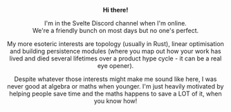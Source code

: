 <p align="center">
  <b>Hi there!</b><br>
</p>
  <p align="center">
  I'm in the Svelte Discord channel when I'm online. <br/> We're a friendly bunch on most days but no one's perfect.
</p>

<p align="center">
  My more esoteric interests are topology (usually in Rust), linear optimisation and building persistence modules (where you map out how your work has lived and died several lifetimes over a product hype cycle - it can be a real eye opener). 
</p>

<p align="center">
  Despite whatever those interests might make me sound like here, I was never good at algebra or maths when younger. I'm just heavily motivated by helping people save time and the maths happens to save a LOT of it, when you know how!
</p>
